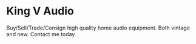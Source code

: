 
# King V Audio

Buy/Sell/Trade/Consign high quality home audio equipment. Both vintage and new. Contact me today.
